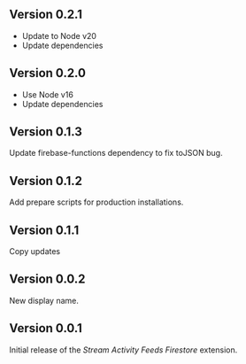 ## Version 0.2.1

- Update to Node v20
- Update dependencies

## Version 0.2.0

- Use Node v16
- Update dependencies

## Version 0.1.3

Update firebase-functions dependency to fix toJSON bug.

## Version 0.1.2

Add prepare scripts for production installations.

## Version 0.1.1

Copy updates

## Version 0.0.2

New display name.

## Version 0.0.1

Initial release of the _Stream Activity Feeds Firestore_ extension.
